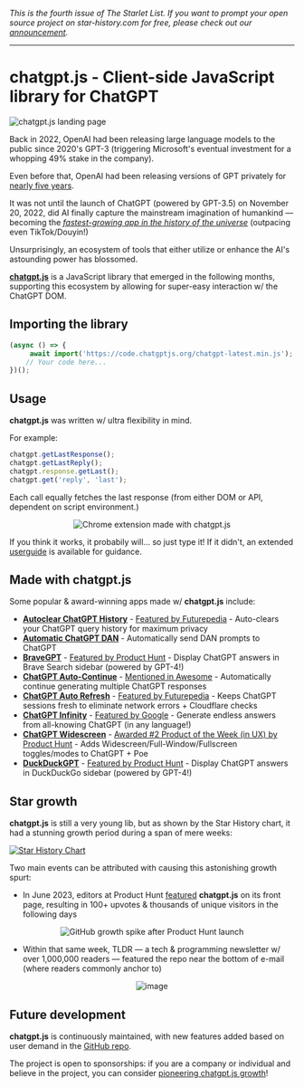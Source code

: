 *This is the fourth issue of The Starlet List. If you want to prompt your open source project on star-history.com for free, please check out our [announcement](/blog/list-your-open-source-project).*

---

# chatgpt.js - Client-side JavaScript library for ChatGPT

<div>

![chatgpt.js landing page](/blog/assets/chatgpt-js/chatgpt-js-landing-page.webp)

</div>

Back in 2022, OpenAI had been releasing large language models to the public since 2020's GPT-3 (triggering Microsoft's eventual investment for a whopping 49% stake in the company).

Even before that, OpenAI had been releasing versions of GPT privately for [nearly five years](https://cdn.openai.com/research-covers/language-unsupervised/language_understanding_paper.pdf).

It was not until the launch of ChatGPT (powered by GPT-3.5) on November 20, 2022, did AI finally capture the mainstream imagination of humankind — becoming the *[fastest-growing app in the history of the universe](https://www.zdnet.com/article/chatgpt-just-became-the-fastest-growing-app-of-all-time/)* (outpacing even TikTok/Douyin!)

Unsurprisingly, an ecosystem of tools that either utilize or enhance the AI's astounding power has blossomed.

**[chatgpt.js](https://chatgpt.js.org)** is a JavaScript library that emerged in the following months, supporting this ecosystem by allowing for super-easy interaction w/ the ChatGPT DOM.

## Importing the library

```js
(async () => {
     await import('https://code.chatgptjs.org/chatgpt-latest.min.js');
    // Your code here...
})();
```

## Usage

**chatgpt.js** was written w/ ultra flexibility in mind.

For example:

```js
chatgpt.getLastResponse();
chatgpt.getLastReply();
chatgpt.response.getLast();
chatgpt.get('reply', 'last');
```

Each call equally fetches the last response (from either DOM or API, dependent on script environment.)

<div align="center">

![Chrome extension made with chatgpt.js](/blog/assets/chatgpt-js/chatgpt-extension-loaded.webp)

</div>

If you think it works, it probabily will... so just type it! If it didn't, an extended [userguide](https://github.com/kudoai/chatgpt.js/blob/main/docs/USERGUIDE.md) is available for guidance.

## Made with chatgpt.js

Some popular & award-winning apps made w/ **chatgpt.js** include:

- **[Autoclear ChatGPT History](https://autoclearchatgpt.com)** - <ins>Featured by Futurepedia</ins> - Auto-clears your ChatGPT query history for maximum privacy
- **[Automatic ChatGPT DAN](https://github.com/madkarmaa/automatic-chatgpt-dan)** - Automatically send DAN prompts to ChatGPT
- **[BraveGPT](https://bravegpt.com)** - <ins>Featured by Product Hunt</ins> - Display ChatGPT answers in Brave Search sidebar (powered by GPT-4!)
- **[ChatGPT Auto-Continue](https://chatgptautocontinue.com)** - <ins>Mentioned in Awesome</ins> - Automatically continue generating multiple ChatGPT responses
- **[ChatGPT Auto Refresh](https://chatgptautorefresh.com)** - <ins>Featured by Futurepedia</ins> - Keeps ChatGPT sessions fresh to eliminate network errors + Cloudflare checks
- **[ChatGPT Infinity](https://chatgptinfinity.com)** - <ins>Featured by Google</ins> - Generate endless answers from all-knowing ChatGPT (in any language!)
- **[ChatGPT Widescreen](https://chatgptwidescreen.com)** - <ins>Awarded #2 Product of the Week (in UX) by Product Hunt</ins> - Adds Widescreen/Full-Window/Fullscreen toggles/modes to ChatGPT + Poe
- **[DuckDuckGPT](https://duckduckgpt.com)** - <ins>Featured by Product Hunt</ins> - Display ChatGPT answers in DuckDuckGo sidebar (powered by GPT-4!)

## Star growth

**chatgpt.js** is still a very young lib, but as shown by the Star History chart, it had a stunning growth period during a span of mere weeks:

[![Star History Chart](https://api.star-history.com/svg?repos=kudoai/chatgpt.js&type=Date)](https://star-history.com/#kudoai/chatgpt.js&Date)

Two main events can be attributed with causing this astonishing growth spurt:

- In June 2023, editors at Product Hunt [featured](https://www.producthunt.com/products/chatgpt-js#chatgpt-js) **chatgpt.js** on its front page, resulting in 100+ upvotes & thousands of unique visitors in the following days

<div align="center">

![GitHub growth spike after Product Hunt launch](/blog/assets/chatgpt-js/github-traffic-spike-after-product-hunt-launch.webp)

</div>

- Within that same week, TLDR — a tech & programming newsletter w/ over 1,000,000 readers — featured the repo near the bottom of e-mail (where readers commonly anchor to)

<div align="center">

![image](/blog/assets/chatgpt-js/tldr-newslettere-featuring-chatgpt-js.webp)

</div>

## Future development

**chatgpt.js** is continuously maintained, with new features added based on user demand in the [GitHub repo](https://github.com/kudoai/chatgpt.js).

The project is open to sponsorships: if you are a company or individual and believe in the project, you can consider [pioneering chatgpt.js growth](https://github.com/sponsors/kudoai)!
